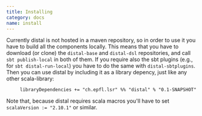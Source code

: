 ```yaml
---
title: Installing
category: docs
name: install
---
```


Currently distal is not hosted in a maven repository, so in order to use it 
you have to build all the components locally. This means that you have to 
download (or clone) the ``distal-base`` and ``distal-dsl`` repositories, and 
call ``sbt publish-local`` in both of them. If you require also the sbt 
plugins (e.g., for ``sbt distal-run-local``) you have to do the same with 
``distal-sbtplugins``. Then you can use distal by including it as a library 
depency, just like any other scala-library: 

         libraryDependencies += "ch.epfl.lsr" %% "distal" % "0.1-SNAPSHOT"

Note that, because distal requires scala macros you'll have to set ``scalaVersion := "2.10.1"`` or similar. 


